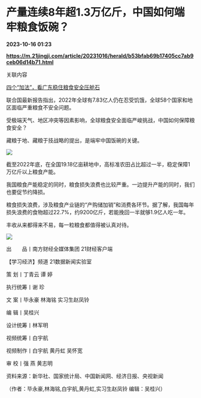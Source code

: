 # 产量连续8年超1.3万亿斤，中国如何端牢粮食饭碗？

**2023-10-16 01:23**

**https://m.21jingji.com/article/20231016/herald/b53bfab69b17405cc7ab9ceb06d14b71.html**

关联内容

[四个“加法”，看广东稳住粮食安全压舱石](https://m.21jingji.com/article/20231016/herald/a93ec0c81f6b1e8102bee36001eb45bb.html)

联合国最新报告指出，2022年全球有7.83亿人仍在忍受饥饿，全球58个国家和地区面临严重粮食不安全问题。

受极端天气、地区冲突等因素影响，全球粮食安全面临严峻挑战，中国如何保障粮食安全？

藏粮于地、藏粮于技战略的提出，是端牢中国饭碗的关键。

![](https://img.21jingji.com/uploadfile/cover/original/20231016/49d7a93f22ef7ad169d5257f3f924506.png)

截至2022年底，在全国19.18亿亩耕地中，高标准农田占比超过一半，稳定保障1万亿斤以上粮食产能。

我国粮食产能稳定的同时，粮食损失浪费也比较严重。一边提升产能的同时，我们也要促节约降损。

粮食损失浪费，涉及粮食产业链的“产购储加销”和消费各环节。据了解，我国每年损失浪费的食物超过22.7%，约9200亿斤，若能挽回一半就够1.9亿人吃一年。

丰收从来都得来不易，每一粒粮食都值得被认真对待。

![](https://img.21jingji.com/uploadfile/cover/20231016/1697393196618518.jpg)

出　　品丨南方财经全媒体集团 21财经客户端

【学习经济】频道 21数据新闻实验室

策 划丨丁青云 谭 婷

执行统筹丨谢 珍

文 案丨毕永豪 林海铭 实习生赵凤铃

编 辑丨吴桂兴

设计统筹丨林军明

视频统筹丨白宇航

视频制作丨白宇航 黄丹虹 吴怀宽

审 校丨强 燕 黄志明

资料来源：新华社、国家统计局、中国新闻网、经济日报、央视新闻

（作者：毕永豪,林海铭,白宇航,黄丹虹,实习生赵凤铃 编辑：吴桂兴）